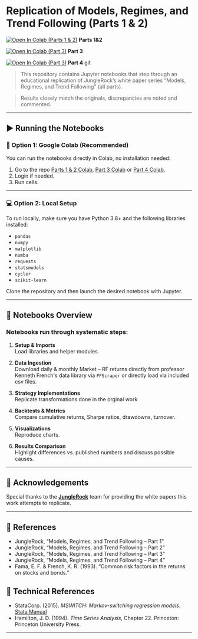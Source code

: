 # Replication of Models, Regimes, and Trend Following (Parts 1 & 2)

[![Open In Colab (Parts 1 & 2)](https://colab.research.google.com/assets/colab-badge.svg)](https://colab.research.google.com/github/internQuant/models-regimes-trend/blob/main/notebooks/Parts_1%262.ipynb) **Parts 1&2**  

[![Open In Colab (Part 3)](https://colab.research.google.com/assets/colab-badge.svg)](https://colab.research.google.com/github/internQuant/models-regimes-trend/blob/main/notebooks/Part_3.ipynb) **Part 3**

[![Open In Colab (Part 3)](https://colab.research.google.com/assets/colab-badge.svg)](https://colab.research.google.com/github/internQuant/models-regimes-trend/blob/main/notebooks/Part_4.ipynb) **Part 4**
git 
>This repository contains Jupyter notebooks that step through an educational replication of JungleRock’s white paper series “Models, Regimes, and Trend Following" (all parts).

> Results closely match the originals, discrepancies are noted and commented.

---

## ▶️ Running the Notebooks

### 🔄 Option 1: Google Colab (Recommended)

You can run the notebooks directly in Colab, no installation needed:

1. Go to the repo [Parts 1 & 2 Colab](https://colab.research.google.com/github/internQuant/models-regimes-trend/blob/main/notebooks/Parts_1%262.ipynb), [Part 3 Colab](https://colab.research.google.com/github/internQuant/models-regimes-trend/blob/main/notebooks/Part_3.ipynb) or [Part 4 Colab](https://colab.research.google.com/github/internQuant/models-regimes-trend/blob/main/notebooks/Part_3.ipynb).
2. Login if needed.
3. Run cells.

---

### 💻 Option 2: Local Setup

To run locally, make sure you have Python 3.8+ and the following libraries installed:

- `pandas`
- `numpy`
- `matplotlib`
- `numba`
- `requests`
- `statsmodels`
- `cycler`
- `scikit-learn`

Clone the repository and then launch the desired notebook with Jupyter.

---

## 🧭 Notebooks Overview
### Notebooks run through systematic steps:

1. **Setup & Imports**  
   Load libraries and helper modules.

2. **Data Ingestion**  
   Download daily & monthly Market – RF returns directly from professor Kenneth French's data library via `FFScraper` or directly load via included csv files.

3. **Strategy Implementations**  
   Replicate transformations done in the orginal work

4. **Backtests & Metrics**  
   Compare cumulative returns, Sharpe ratios, drawdowns, turnover.

5. **Visualizations**  
   Reproduce charts.

6. **Results Comparison**  
   Highlight differences vs. published numbers and discuss possible causes.

---

## 📑 Acknowledgements

Special thanks to the [**JungleRock**](https://junglerock.com/) team for providing the white papers this work attempts to replicate.

---

## 📖 References

- JungleRock, “Models, Regimes, and Trend Following – Part 1”  
- JungleRock, “Models, Regimes, and Trend Following – Part 2”  
- JungleRock, “Models, Regimes, and Trend Following – Part 3” 
- JungleRock, “Models, Regimes, and Trend Following – Part 4” 
- Fama, E. F. & French, K. R. (1993). “Common risk factors in the returns on stocks and bonds.”

## 📖 Technical References

- StataCorp. (2015). *MSWITCH: Markov-switching regression models*. [Stata Manual](https://www.stata.com/manuals14/tsmswitch.pdf)
- Hamilton, J. D. (1994). *Time Series Analysis*, Chapter 22. Princeton: Princeton University Press.

---